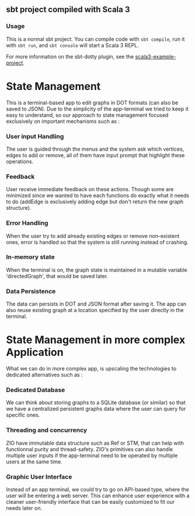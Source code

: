 ## sbt project compiled with Scala 3

### Usage

This is a normal sbt project. You can compile code with `sbt compile`, run it with `sbt run`, and `sbt console` will start a Scala 3 REPL.

For more information on the sbt-dotty plugin, see the
[scala3-example-project](https://github.com/scala/scala3-example-project/blob/main/README.md).





# State Management 
This is a terminal-based app to edit graphs in DOT formats (can also be saved to JSON). Due to the simplicity of the app-terminal we tried to keep it easy to understand, so our approach to state management focused exclusively on important mechanisms such as : 

### User input Handling 
The user is guided through the menus and the system ask which vertices, edges to add or remove, all of them have input prompt that highlight these operations. 

### Feedback
User receive immediate feedback on these actions. Though some are minimized since we wanted to have each functions do exactly what it needs to do (addEdge is exclusively adding edge but don't return the new graph structure).

### Error Handling
When the user try to add already existing edges or remove non-existent ones, error is handled so that the system is still running instead of crashing.

### In-memory state
When the terminal is on, the graph state is maintained in a mutable variable 'directedGraph', that would be saved later.

### Data Persistence
The data can persists in DOT and JSON format after saving it. The app can also reuse existing graph at a location specified by the user directly in the terminal.

# State Management in more complex Application 
What we can do in more complex app, is upscaling the technologies to dedicated alternatives such as : 

### Dedicated Database
We can think about storing graphs to a SQLite database (or similar) so that we have a centralized persistent graphs data where the user can query for specific ones.

### Threading and concurrency
ZIO have immutable data structure such as Ref or STM, that can help with functionnal purity and thread-safety. ZIO's primitives can also handle multiple user inputs if the app-terminal need to be operated by multiple users at the same time.

### Graphic User Interface
Instead of an app terminal, we could try to go on API-based type, where the user will be entering a web server. This can enhance user experience with a cleaner user-friendly interface that can be easily customized to fit our needs later on.
